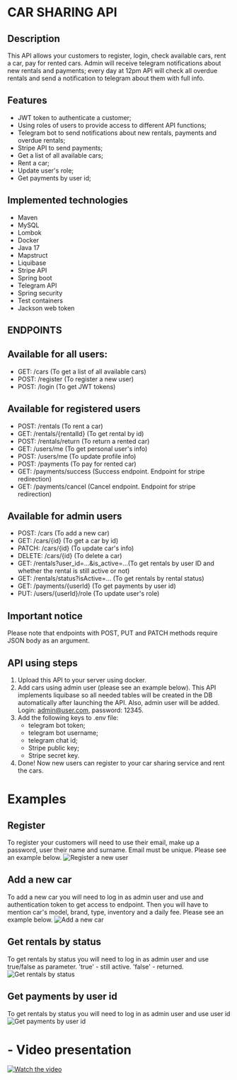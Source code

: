 # CAR SHARING API
## Description
This API allows your customers to register, login, check available cars, rent a car, pay for rented cars. Admin will receive telegram notifications about new rentals and payments; every day at 12pm API will check all overdue rentals and send a notification to telegram about them with full info.

## Features
- JWT token to authenticate a customer;
- Using roles of users to provide access to different API functions;
- Telegram bot to send notifications about new rentals, payments and overdue rentals;
- Stripe API to send payments;
- Get a list of all available cars;
- Rent a car;
- Update user's role;
- Get payments by user id;

## Implemented technologies
- Maven
- MySQL
- Lombok
- Docker
- Java 17
- Mapstruct
- Liquibase
- Stripe API
- Spring boot
- Telegram API
- Spring security
- Test containers
- Jackson web token

## ENDPOINTS
## Available for all users:
- GET: /cars (To get a list of all available cars)
- POST: /register (To register a new user)
- POST: /login (To get JWT tokens)
## Available for registered users
- POST: /rentals (To rent a car)
- GET: /rentals/{rentalId} (To get rental by id)
- POST: /rentals/return (To return a rented car)
- GET: /users/me (To get personal user's info)
- POST: /users/me (To update profile info)
- POST: /payments (To pay for rented car)
- GET: /payments/success (Success endpoint. Endpoint for stripe redirection)
- GET: /payments/cancel (Cancel endpoint. Endpoint for stripe redirection)
## Available for admin users
- POST: /cars (To add a new car)
- GET: /cars/{id} (To get a car by id)
- PATCH: /cars/{id} (To update car's info)
- DELETE: /cars/{id} (To delete a car)
- GET: /rentals?user_id=...&is_active=...(To get rentals by user ID and whether the rental is still active or not)
- GET: /rentals/status?isActive=... (To get rentals by rental status)
- GET: /payments/{userId} (To get payments by user id)
- PUT: /users/{userId}/role (To update user's role)
## Important notice
Please note that endpoints with POST, PUT and PATCH methods require JSON body as an argument.
## API using steps
1. Upload this API to your server using docker.
2. Add cars using admin user (please see an example below). This API implements liquibase so all needed tables will be created in the DB automatically after launching the API. Also, admin user will be added. Login: admin@user.com, password: 12345.
3. Add the following keys to .env file:
   - telegram bot token;
   - telegram bot username;
   - telegram chat id;
   - Stripe public key;
   - Stripe secret key.
4. Done! Now new users can register to your car sharing service and rent the cars.
# Examples
## Register
To register your customers will need to use their email, make up a password, user their name and surname. Email must be unique. Please see an example below.
![Register a new user](https://drive.google.com/uc?export=view&id=ENUpY2Ea9hzoNkYGK4OlhxXJw6x)
## Add a new car
To add a new car you will need to log in as admin user and use and authentication token to get access to endpoint. Then you will have to mention car's model, brand, type, inventory and a daily fee. Please see an example below.
![Add a new car](https://drive.google.com/uc?export=view&id=1r0YMFyovEkOdgWKv8E7_QBJBdzD-0VPW)
## Get rentals by status
To get rentals by status you will need to log in as admin user and use true/false as parameter. 'true' - still active. 'false' - returned.
![Get rentals by status](https://drive.google.com/uc?export=view&id=1EkWmPXaHrM16FoTfYRfn4iuu5rgD_cK5)
## Get payments by user id
To get rentals by status you will need to log in as admin user and use user id
![Get payments by user id](https://drive.google.com/uc?export=view&id=1uIa7dyWPm7r0mAbVg4FOKmmjbN6uSfbT)
# - Video presentation
[![Watch the video](https://img.youtube.com/vi/DVUqGmFQI7k/hqdefault.jpg)](https://www.youtube.com/watch?v=DVUqGmFQI7k)